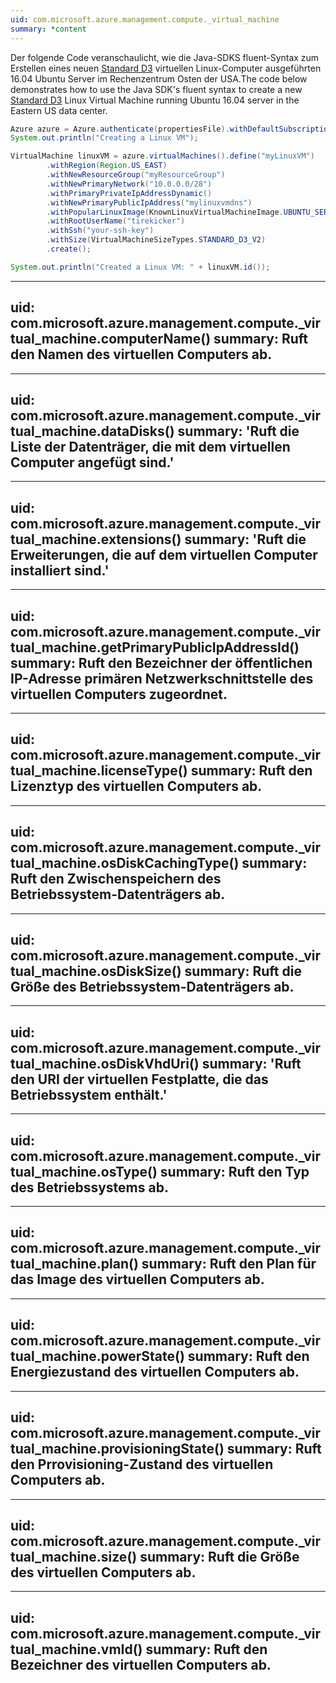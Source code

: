 ```yaml
---
uid: com.microsoft.azure.management.compute._virtual_machine
summary: *content
---
```


<span data-ttu-id="7a762-102">Der folgende Code veranschaulicht, wie die Java-SDKS fluent-Syntax zum Erstellen eines neuen [Standard D3](https://azure.microsoft.com/en-us/documentation/articles/virtual-machines-windows-sizes/#d-series) virtuellen Linux-Computer ausgeführten 16.04 Ubuntu Server im Rechenzentrum Osten der USA.</span><span class="sxs-lookup"><span data-stu-id="7a762-102">The code below demonstrates how to use the Java SDK's fluent syntax to create a new [Standard D3](https://azure.microsoft.com/en-us/documentation/articles/virtual-machines-windows-sizes/#d-series) Linux Virtual Machine running Ubuntu 16.04 server in the Eastern US data center.</span></span>

```java
Azure azure = Azure.authenticate(propertiesFile).withDefaultSubscription();
System.out.println("Creating a Linux VM");

VirtualMachine linuxVM = azure.virtualMachines().define("myLinuxVM")
        .withRegion(Region.US_EAST)
        .withNewResourceGroup("myResourceGroup")
        .withNewPrimaryNetwork("10.0.0.0/28")
        .withPrimaryPrivateIpAddressDynamic()
        .withNewPrimaryPublicIpAddress("mylinuxvmdns")
        .withPopularLinuxImage(KnownLinuxVirtualMachineImage.UBUNTU_SERVER_16_04_LTS)
        .withRootUserName("tirekicker")
        .withSsh("your-ssh-key")
        .withSize(VirtualMachineSizeTypes.STANDARD_D3_V2)
        .create();

System.out.println("Created a Linux VM: " + linuxVM.id());
```

---
uid: com.microsoft.azure.management.compute._virtual_machine.computerName()
summary: Ruft den Namen des virtuellen Computers ab.
---

---
uid: com.microsoft.azure.management.compute._virtual_machine.dataDisks()
summary: 'Ruft die Liste der Datenträger, die mit dem virtuellen Computer angefügt sind.'
---

---
uid: com.microsoft.azure.management.compute._virtual_machine.extensions()
summary: 'Ruft die Erweiterungen, die auf dem virtuellen Computer installiert sind.'
---

---
uid: com.microsoft.azure.management.compute._virtual_machine.getPrimaryPublicIpAddressId()
summary: Ruft den Bezeichner der öffentlichen IP-Adresse primären Netzwerkschnittstelle des virtuellen Computers zugeordnet.
---

---
uid: com.microsoft.azure.management.compute._virtual_machine.licenseType()
summary: Ruft den Lizenztyp des virtuellen Computers ab.
---

---
uid: com.microsoft.azure.management.compute._virtual_machine.osDiskCachingType()
summary: Ruft den Zwischenspeichern des Betriebssystem-Datenträgers ab.
---

---
uid: com.microsoft.azure.management.compute._virtual_machine.osDiskSize()
summary: Ruft die Größe des Betriebssystem-Datenträgers ab.
---

---
uid: com.microsoft.azure.management.compute._virtual_machine.osDiskVhdUri()
summary: 'Ruft den URI der virtuellen Festplatte, die das Betriebssystem enthält.'
---

---
uid: com.microsoft.azure.management.compute._virtual_machine.osType()
summary: Ruft den Typ des Betriebssystems ab.
---

---
uid: com.microsoft.azure.management.compute._virtual_machine.plan()
summary: Ruft den Plan für das Image des virtuellen Computers ab.
---

---
uid: com.microsoft.azure.management.compute._virtual_machine.powerState()
summary: Ruft den Energiezustand des virtuellen Computers ab.
---

---
uid: com.microsoft.azure.management.compute._virtual_machine.provisioningState()
summary: Ruft den Prrovisioning-Zustand des virtuellen Computers ab.
---

---
uid: com.microsoft.azure.management.compute._virtual_machine.size()
summary: Ruft die Größe des virtuellen Computers ab.
---

---
uid: com.microsoft.azure.management.compute._virtual_machine.vmId()
summary: Ruft den Bezeichner des virtuellen Computers ab.
---